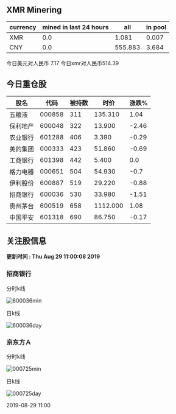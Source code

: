 ## XMR Minering

|currency|mined in last 24 hours|all|in pool|
|---|---|---|---|
|XMR|0.0|1.081|0.007|
|CNY|0.0|555.883|3.684|

今日美元对人民币 7.17	今日xmr对人民币514.39


## 今日重仓股 

|股名|代码|被持数|时价|涨跌%|
|---|---|---|---|---|
|五粮液|000858|311|135.310|1.04|
|保利地产|600048|322|13.900|-2.46|
|农业银行|601288|406|3.390|-0.29|
|美的集团|000333|423|51.860|-0.69|
|工商银行|601398|442|5.400|0.0|
|格力电器|000651|504|54.930|-0.7|
|伊利股份|600887|519|29.220|-0.88|
|招商银行|600036|530|33.980|-1.51|
|贵州茅台|600519|658|1112.000|1.08|
|中国平安|601318|690|86.750|-0.17|

## 关注股信息
**更新时间 : Thu Aug 29 11:00:08 2019**
### 招商银行 
分时k线

![600036min](http://image.sinajs.cn/newchart/min/n/sh600036.gif)

日k线

![600036day](http://image.sinajs.cn/newchart/daily/n/sh600036.gif)

### 京东方Ａ 
分时k线

![000725min](http://image.sinajs.cn/newchart/min/n/sz000725.gif)

日k线

![000725day](http://image.sinajs.cn/newchart/daily/n/sz000725.gif)

2019-08-29 11:00